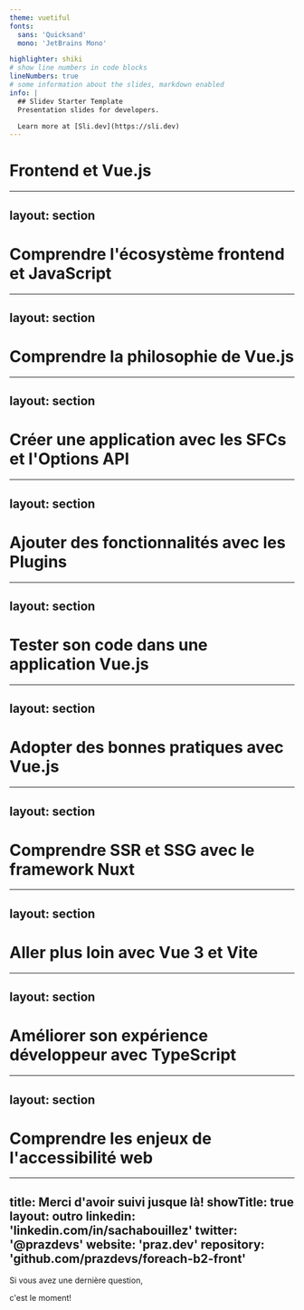 ```yaml
---
theme: vuetiful
fonts: 
  sans: 'Quicksand'
  mono: 'JetBrains Mono'

highlighter: shiki
# show line numbers in code blocks
lineNumbers: true
# some information about the slides, markdown enabled
info: |
  ## Slidev Starter Template
  Presentation slides for developers.

  Learn more at [Sli.dev](https://sli.dev)
---
```

# Frontend et Vue.js
<!--
The last comment block of each slide will be treated as slide notes. It will be visible and editable in Presenter Mode along with the slide. [Read more in the docs](https://sli.dev/guide/syntax.html#notes)
-->
---
layout: section
---
# Comprendre l'écosystème frontend et JavaScript
<!--
Histoire du webdev,
single page apps,
architecture en composants,
outillage Javascript (bundlers, linters, frameworks...),
IDEs, DevTools, CLIs,
-->
---
layout: section
---

# Comprendre la philosophie de Vue.js
<!--
L'instance Vue,
Data et directives,
Methods, Computeds et Watchers,
-->
---
layout: section
---
# Créer une application avec les SFCs et l'Options API
<!--
Vue-CLI,
Single File Components,
Components et Slots,
Props et Events,
Mixins et Provide/Inject,
Cycle de vie d'un composant,
Data fetching,
-->
---
layout: section
---
# Ajouter des fonctionnalités avec les Plugins
<!--
Comprendre l'API Plugin,
Router,
VueX,
Autres plugins (i18n, vuetify...),
-->
---
layout: section
---
# Tester son code dans une application Vue.js 
<!--
Comprendre le testing,
Jest et Vue-test-utils,
Ecrire des tests et suites de tests,
Mocker des composants et modules,
Autres méthodes de testing (composant, E2E),
-->
---
layout: section
---

# Adopter des bonnes pratiques avec Vue.js
<!--
Composants et SFCs,
Réusabilité,
Gestion de state et Stores,
Testing,
Réalité et compromis,
-->
---
layout: section
---
# Comprendre SSR et SSG avec le framework Nuxt
<!--
Le framework Nuxt,
Convention over configuration,
SSR (Server Side Rendering),
SSG (Static Site Generation),
-->
---
layout: section
---
# Aller plus loin avec Vue 3 et Vite
<!--
Vue 3 et la réactivité,
La Composition API,
SFCs avec <script setup>,
Vite et plugins,
-->
---
layout: section
---
# Améliorer son expérience développeur avec TypeScript
<!--
Comprendre TypeScript et son intérêt,
Intégrer TypeScript dans Vue 3,
-->
---
layout: section
---
# Comprendre les enjeux de l'accessibilité web
<!--
Comprendre ce qu'est l'accessibilité,
Des exemples d'implémentations inclusifs,
Développer son état d'esprit et son empathie,
-->
---
title: Merci d'avoir suivi jusque là!
showTitle: true
layout: outro
linkedin: 'linkedin.com/in/sachabouillez'
twitter: '@prazdevs'
website: 'praz.dev'
repository: 'github.com/prazdevs/foreach-b2-front'
---
Si vous avez une dernière question,   

c'est le moment!